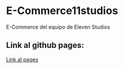 # E-Commerce11studios
E-Commerce del equipo de Eleven Studios 

## Link al github pages: 

[Link al pages](https://yiztino.github.io/E-Commerce11studios/)